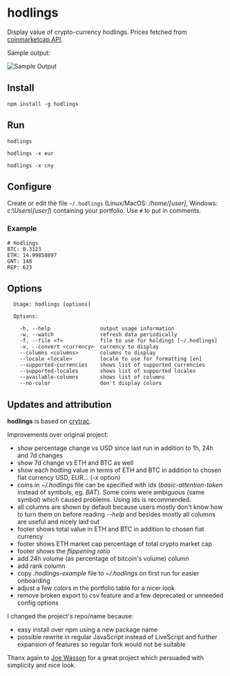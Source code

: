# hodlings

Display value of crypto-currency hodlings. Prices fetched from [coinmarketcap API](https://api.coinmarketcap.com/v1/ticker/).

Sample output:

![Sample Output](https://github.com/davidhq/hodlings/blob/master/output.png?raw=true)

## Install

``npm install -g hodlings``

## Run

``hodlings``

``hodlings -x eur``

``hodlings -x cny``

## Configure

Create or edit the file `~/.hodlings` (Linux/MacOS: */home/[user]*, Windows: *c:\\Users\\[user]*) containing your portfolio. Use `#` to put in comments.

### Example
```
# Hodlings
BTC: 0.3123
ETH: 14.99858897
GNT: 148
REP: 623
```

## Options
```
  Usage: hodlings [options]

  Options:

    -h, --help                output usage information
    -w, --watch               refresh data periodically
    -f, --file <f>            file to use for holdings [~/.hodlings]
    -x, --convert <currency>  currency to display
    --columns <columns>       columns to display
    --locale <locale>         locale to use for formatting [en]
    --supported-currencies    shows list of supported currencies
    --supported-locales       shows list of supported locales
    --available-columns       shows list of columns
    --no-color                don't display colors
```

## Updates and attribution

**hodlings** is based on [crytrac](https://github.com/Talljoe/crytrac).

Improvements over original project:

* show percentage change vs USD since last run in addition to 1h, 24h and 7d changes
* show 7d change vs ETH and BTC as well
* show each hodling value in terms of ETH and BTC in addition to chosen fiat currency USD, EUR... (*-x* option)
* coins in *~/.hodlings* file can be specified with ids (*basic-attention-token* instead of symbols, eg. *BAT*). Some coins were ambiguous (same symbol) which caused problems. Using ids is recommended.
* all columns are shown by default because users mostly don't know how to turn them on before reading *--help* and besides mostly all columns are useful and nicely laid out
* footer shows total value in ETH and BTC in addition to chosen fiat currency
* footer shows ETH market cap percentage of total crypto market cap
* footer shows the *flippening ratio*
* add 24h volume (as percentage of bitcoin's volume) column
* add rank column
* copy *.hodlings-example* file to *~/.hodlings* on first run for easier onboarding
* adjust a few colors in the portfolio table for a nicer look
* remove broken export to csv feature and a few deprecated or unneeded config options

I changed the project's repo/name because:

* easy install over npm using a new package name
* possible rewrite in regular JavaScript instead of LiveScript and further expansion of features so regular fork would not be suitable

Thanx again to [Joe Wasson](http://talljoe.com) for a great project which persuaded with simplicity and nice look.
